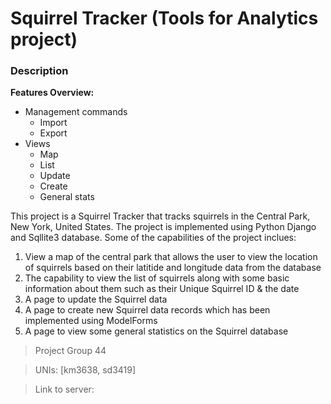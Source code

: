 # Squirrel Tracker (Tools for Analytics project)

### Description

**Features Overview:**
 - Management commands
   - Import
   - Export
 - Views
   - Map
   - List
   - Update
   - Create
   - General stats

This project is a Squirrel Tracker that tracks squirrels in the Central Park, New York, United States. The project is implemented using Python Django and Sqllite3 database. Some of the capabilities of the project inclues: 
  1. View a map of the central park that allows the user to view the location of squirrels based on their latitide and longitude data from the database
  2. The capability to view the list of squirrels along with some basic information about them such as their Unique Squirrel ID & the date
  3. A page to update the Squirrel data 
  4. A page to create new Squirrel data records which has been implemented using ModelForms
  5. A page to view some general statistics on the Squirrel database

> Project Group 44

> UNIs: [km3638, sd3419]

> Link to server:
